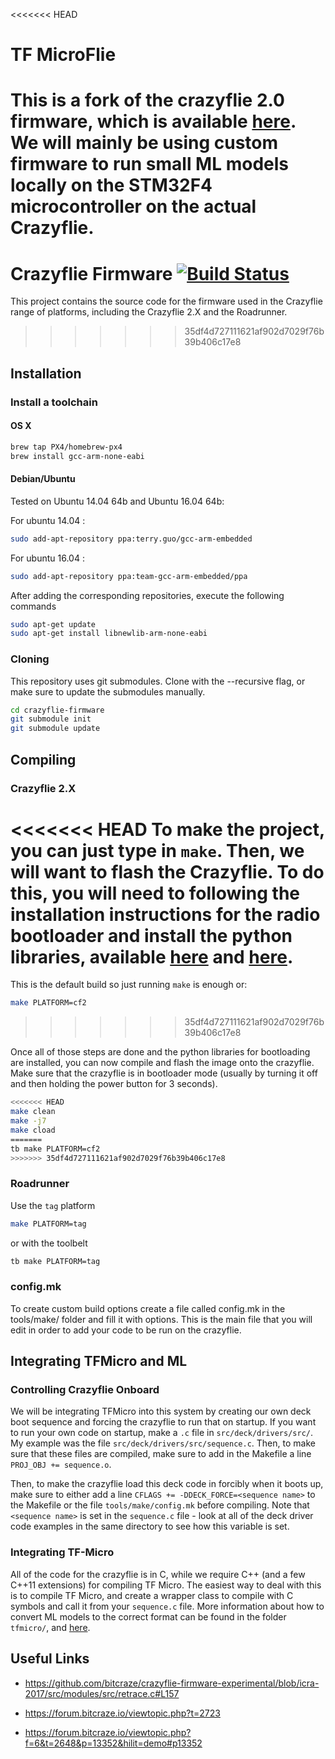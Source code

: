 <<<<<<< HEAD
# TF MicroFlie

This is a fork of the crazyflie 2.0 firmware, which is available
[here](https://www.github.com/bitcraze/crazyflie-firmware). We will mainly
be using custom firmware to run small ML models locally on the STM32F4
microcontroller on the actual Crazyflie.
=======
# Crazyflie Firmware  [![Build Status](https://api.travis-ci.org/bitcraze/crazyflie-firmware.svg)](https://travis-ci.org/bitcraze/crazyflie-firmware)

This project contains the source code for the firmware used in the Crazyflie range of platforms, including
the Crazyflie 2.X and the Roadrunner.
>>>>>>> 35df4d727111621af902d7029f76b39b406c17e8

## Installation

### Install a toolchain

#### OS X
```bash
brew tap PX4/homebrew-px4
brew install gcc-arm-none-eabi
```
#### Debian/Ubuntu

Tested on Ubuntu 14.04 64b and Ubuntu 16.04 64b:

For ubuntu 14.04 :

```bash
sudo add-apt-repository ppa:terry.guo/gcc-arm-embedded
```

For ubuntu 16.04 :

```bash
sudo add-apt-repository ppa:team-gcc-arm-embedded/ppa
```

After adding the corresponding repositories, execute the following commands

```bash
sudo apt-get update
sudo apt-get install libnewlib-arm-none-eabi
```

### Cloning

This repository uses git submodules. Clone with the --recursive flag, or make
sure to update the submodules manually.

```bash
cd crazyflie-firmware
git submodule init
git submodule update
```

## Compiling

### Crazyflie 2.X

<<<<<<< HEAD
To make the project, you can just type in `make`. Then, we will want to flash
the Crazyflie. To do this, you will need to following the installation
instructions for the radio bootloader and install the python libraries, 
available [here](https://www.github.com/bitcraze/crazyflie-client-python) and
[here](https://www.github.com/bitcraze/crazyflie-lib-python).
=======
This is the default build so just running ```make``` is enough or:
```bash
make PLATFORM=cf2
```
>>>>>>> 35df4d727111621af902d7029f76b39b406c17e8

Once all of those steps are done and the python libraries for bootloading are
installed, you can now compile and flash the image onto the crazyflie. Make
sure that the crazyflie is in bootloader mode (usually by turning it off and
then holding the power button for 3 seconds).

```bash
<<<<<<< HEAD
make clean
make -j7
make cload
=======
tb make PLATFORM=cf2
>>>>>>> 35df4d727111621af902d7029f76b39b406c17e8
```

### Roadrunner

Use the ```tag``` platform

```bash
make PLATFORM=tag
```

or with the toolbelt

```bash
tb make PLATFORM=tag
```


### config.mk
To create custom build options create a file called config.mk in the tools/make/
folder and fill it with options. This is the main file that you will edit in
order to add your code to be run on the crazyflie.


## Integrating TFMicro and ML

### Controlling Crazyflie Onboard

We will be integrating TFMicro into this system by creating our own deck
boot sequence and forcing the crazyflie to run that on startup. If you want
to run your own code on startup, make a `.c` file in `src/deck/drivers/src/`.
My example was the file `src/deck/drivers/src/sequence.c`. Then, to make sure
that these files are compiled, make sure to add in the Makefile a line
`PROJ_OBJ += sequence.o`. 

Then, to make the crazyflie load this deck code in forcibly when it boots up,
make sure to either add a line `CFLAGS += -DDECK_FORCE=<sequence name>` to
the Makefile or the file `tools/make/config.mk` before compiling. Note that
`<sequence name>` is set in the `sequence.c` file - look at all of the deck
driver code examples in the same directory to see how this variable is set. 

### Integrating TF-Micro

All of the code for the crazyflie is in C, while we require C++ (and a few
C++11 extensions) for compiling TF Micro. The easiest way to deal with this
is to compile TF Micro, and create a wrapper class to compile with C symbols
and call it from your `sequence.c` file. More information about how to
convert ML models to the correct format can be found in the folder `tfmicro/`,
and [here](tfmicro/README.md).

## Useful Links

* https://github.com/bitcraze/crazyflie-firmware-experimental/blob/icra-2017/src/modules/src/retrace.c#L157

* https://forum.bitcraze.io/viewtopic.php?t=2723

* https://forum.bitcraze.io/viewtopic.php?f=6&t=2648&p=13352&hilit=demo#p13352

